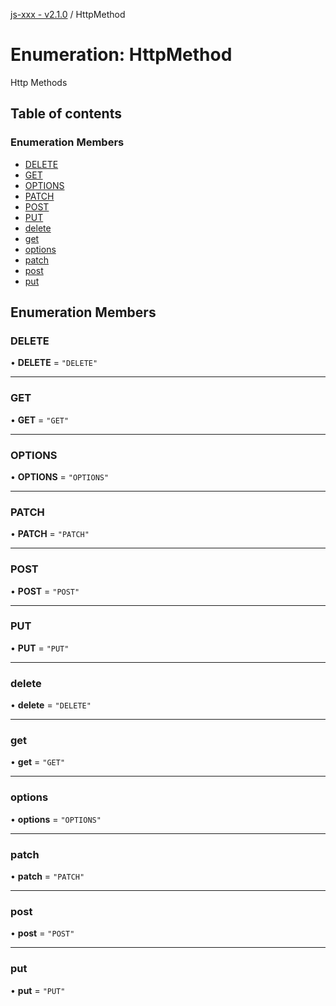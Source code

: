 [js-xxx - v2.1.0](../README.md) / HttpMethod

# Enumeration: HttpMethod

Http Methods

## Table of contents

### Enumeration Members

- [DELETE](HttpMethod.md#delete)
- [GET](HttpMethod.md#get)
- [OPTIONS](HttpMethod.md#options)
- [PATCH](HttpMethod.md#patch)
- [POST](HttpMethod.md#post)
- [PUT](HttpMethod.md#put)
- [delete](HttpMethod.md#delete-1)
- [get](HttpMethod.md#get-1)
- [options](HttpMethod.md#options-1)
- [patch](HttpMethod.md#patch-1)
- [post](HttpMethod.md#post-1)
- [put](HttpMethod.md#put-1)

## Enumeration Members

### DELETE

• **DELETE** = ``"DELETE"``

___

### GET

• **GET** = ``"GET"``

___

### OPTIONS

• **OPTIONS** = ``"OPTIONS"``

___

### PATCH

• **PATCH** = ``"PATCH"``

___

### POST

• **POST** = ``"POST"``

___

### PUT

• **PUT** = ``"PUT"``

___

### delete

• **delete** = ``"DELETE"``

___

### get

• **get** = ``"GET"``

___

### options

• **options** = ``"OPTIONS"``

___

### patch

• **patch** = ``"PATCH"``

___

### post

• **post** = ``"POST"``

___

### put

• **put** = ``"PUT"``
